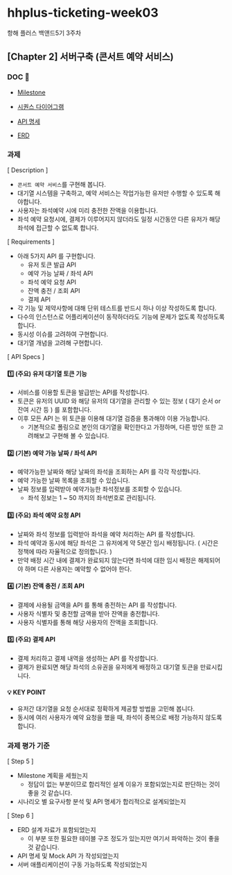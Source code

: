 # hhplus-ticketing-week03
항해 플러스 백앤드5기 3주차


## [Chapter 2] 서버구축 (콘서트 예약 서비스)

### DOC :link:
- [Milestone](https://github.com/users/jangyoojeong/projects/6)

- [시퀀스 다이어그램](https://github.com/jangyoojeong/hhplus-ticketing-week03/blob/master/doc/SEQUENCS.md)

- [API 명세](https://github.com/jangyoojeong/hhplus-ticketing-week03/blob/master/doc/API.md)

- [ERD](https://github.com/jangyoojeong/hhplus-ticketing-week03/blob/master/doc/ERD.md)


### 과제
[ Description ]
* `콘서트 예약 서비스`를 구현해 봅니다.
* 대기열 시스템을 구축하고, 예약 서비스는 작업가능한 유저만 수행할 수 있도록 해야합니다.
* 사용자는 좌석예약 시에 미리 충전한 잔액을 이용합니다.
* 좌석 예약 요청시에, 결제가 이루어지지 않더라도 일정 시간동안 다른 유저가 해당 좌석에 접근할 수 없도록 합니다.

[ Requirements ]
* 아래 5가지 API 를 구현합니다.
  * 유저 토큰 발급 API
  * 예약 가능 날짜 / 좌석 API
  * 좌석 예약 요청 API
  * 잔액 충전 / 조회 API
  * 결제 API
* 각 기능 및 제약사항에 대해 단위 테스트를 반드시 하나 이상 작성하도록 합니다.
* 다수의 인스턴스로 어플리케이션이 동작하더라도 기능에 문제가 없도록 작성하도록 합니다.
* 동시성 이슈를 고려하여 구현합니다.
* 대기열 개념을 고려해 구현합니다.

[ API Specs ]

#### :one: (주요) 유저 대기열 토큰 기능
* 서비스를 이용할 토큰을 발급받는 API를 작성합니다.
* 토큰은 유저의 UUID 와 해당 유저의 대기열을 관리할 수 있는 정보 ( 대기 순서 or 잔여 시간 등 ) 를 포함합니다.
* 이후 모든 API 는 위 토큰을 이용해 대기열 검증을 통과해야 이용 가능합니다.
  * 기본적으로 폴링으로 본인의 대기열을 확인한다고 가정하며, 다른 방안 또한 고려해보고 구현해 볼 수 있습니다.

#### :two: (기본) 예약 가능 날짜 / 좌석 API
* 예약가능한 날짜와 해당 날짜의 좌석을 조회하는 API 를 각각 작성합니다.
* 예약 가능한 날짜 목록을 조회할 수 있습니다.
* 날짜 정보를 입력받아 예약가능한 좌석정보를 조회할 수 있습니다.
  * 좌석 정보는 1 ~ 50 까지의 좌석번호로 관리됩니다.

#### :three: (주요) 좌석 예약 요청 API
* 날짜와 좌석 정보를 입력받아 좌석을 예약 처리하는 API 를 작성합니다.
* 좌석 예약과 동시에 해당 좌석은 그 유저에게 약 5분간 임시 배정됩니다. ( 시간은 정책에 따라 자율적으로 정의합니다. )
* 만약 배정 시간 내에 결제가 완료되지 않는다면 좌석에 대한 임시 배정은 해제되어야 하며 다른 사용자는 예약할 수 없어야 한다.

#### :four: (기본) 잔액 충전 / 조회 API
* 결제에 사용될 금액을 API 를 통해 충전하는 API 를 작성합니다.
* 사용자 식별자 및 충전할 금액을 받아 잔액을 충전합니다.
* 사용자 식별자를 통해 해당 사용자의 잔액을 조회합니다.

#### :five: (주요) 결제 API
* 결제 처리하고 결제 내역을 생성하는 API 를 작성합니다.
* 결제가 완료되면 해당 좌석의 소유권을 유저에게 배정하고 대기열 토큰을 만료시킵니다.

#### :bulb: **KEY POINT**
* 유저간 대기열을 요청 순서대로 정확하게 제공할 방법을 고민해 봅니다.
* 동시에 여러 사용자가 예약 요청을 했을 때, 좌석이 중복으로 배정 가능하지 않도록 합니다.


### 과제 평가 기준

[ Step 5 ]
* Milestone 계획을 세웠는지
  * 정답이 없는 부분이므로 합리적인 설계 이유가 포함되었는지로 판단하는 것이 좋을 것 같습니다.
* 시나리오 별 요구사항 분석 및 API 명세가 합리적으로 설계되었는지

[ Step 6 ]
* ERD 설계 자료가 포함되었는지
  * 이 부분 또한 필요한 테이블 구조 정도가 있는지만 여기서 파악하는 것이 좋을 것 같습니다.
* API 명세 및 Mock API 가 작성되었는지
* 서버 애플리케이션이 구동 가능하도록 작성되었는지

